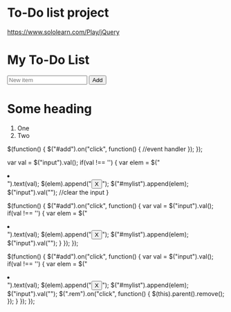 # To-Do list project 


https://www.sololearn.com/Play/jQuery



<h1>My To-Do List</h1>
<input type="text" placeholder="New item" />
<button id="add">Add</button>
<ol id="mylist"></ol>


<h1>Some heading</h1>
<ol>
  <li>One</li>
  <li>Two</li>
</ol>



$(function() {
  $("#add").on("click", function() {
    //event handler
  });
});


var val = $("input").val();
if(val !== '') {
  var elem = $("<li></li>").text(val);
  $(elem).append("<button class='rem'>X</button>");
  $("#mylist").append(elem);
  $("input").val(""); //clear the input
}

$(function() {
  $("#add").on("click", function() {
    var val = $("input").val();
    if(val !== '') {
      var elem = $("<li></li>").text(val);
      $(elem).append("<button class='rem'>X</button>");
      $("#mylist").append(elem);
      $("input").val("");
    }
  });
});

$(function() {
  $("#add").on("click", function() {
    var val = $("input").val();
    if(val !== '') {
     var elem = $("<li></li>").text(val);
     $(elem).append("<button class='rem'>X</button>");
     $("#mylist").append(elem);
     $("input").val("");
     $(".rem").on("click", function() {
      $(this).parent().remove();
     });
    }
  });
});

